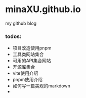 # minaXU.github.io
my github blog

### todos:

- 项目改造使用pnpm
- 工具类网站集合
- 可用的API集合网站
- 开源库集合
- vite使用介绍
- pnpm使用介绍
- 如何写一篇美观的markdown
- 

